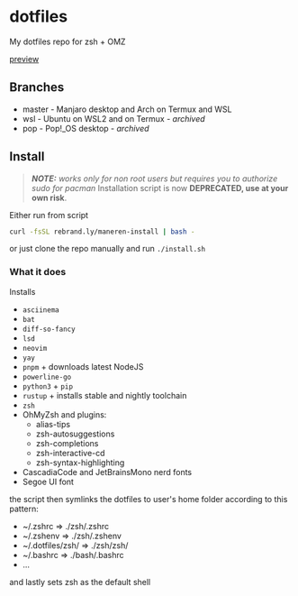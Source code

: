 # dotfiles

My dotfiles repo for zsh + OMZ

[preview](https://github.com/Maneren/dotfiles/blob/master/preview.png)

## Branches

- master - Manjaro desktop and Arch on Termux and WSL
- wsl - Ubuntu on WSL2 and on Termux - *archived*
- pop - Pop!\_OS desktop - *archived*

## Install

> ***NOTE:*** *works only for non root users but requires you to authorize sudo for pacman*
Installation script is now **DEPRECATED, use at your own risk**.


Either run from script

```sh
curl -fsSL rebrand.ly/maneren-install | bash -
```

or just clone the repo manually and run `./install.sh`

### What it does

Installs

- `asciinema`
- `bat`
- `diff-so-fancy`
- `lsd`
- `neovim`
- `yay`
- `pnpm` + downloads latest NodeJS
- `powerline-go`
- `python3` + `pip`
- `rustup` + installs stable and nightly toolchain
- `zsh`
- OhMyZsh and plugins:
  - alias-tips
  - zsh-autosuggestions
  - zsh-completions
  - zsh-interactive-cd
  - zsh-syntax-highlighting
- CascadiaCode and JetBrainsMono nerd fonts
- Segoe UI font

the script then symlinks the dotfiles to user's home folder according to this pattern:

- ~/.zshrc          => ./zsh/.zshrc
- ~/.zshenv         => ./zsh/.zshenv
- ~/.dotfiles/zsh/  => ./zsh/zsh/
- ~/.bashrc         => ./bash/.bashrc
- ...

and lastly sets zsh as the default shell
